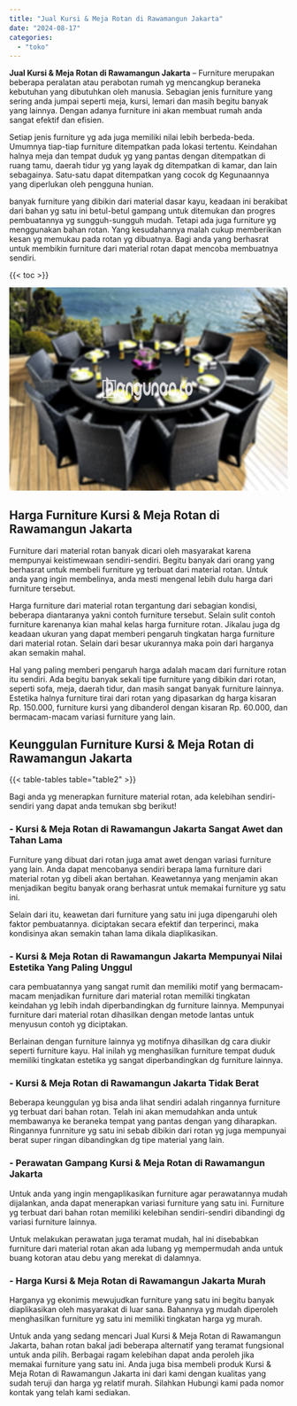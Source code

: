 ```yaml
---
title: "Jual Kursi & Meja Rotan di Rawamangun Jakarta"
date: "2024-08-17"
categories: 
  - "toko"
---
```


**Jual Kursi & Meja Rotan di Rawamangun Jakarta** – Furniture merupakan beberapa peralatan atau perabotan rumah yg mencangkup beraneka kebutuhan yang dibutuhkan oleh manusia. Sebagian jenis furniture yang sering anda jumpai seperti meja, kursi, lemari dan masih begitu banyak yang lainnya. Dengan adanya furniture ini akan membuat rumah anda sangat efektif dan efisien.

Setiap jenis furniture yg ada juga memiliki nilai lebih berbeda-beda. Umumnya tiap-tiap furniture ditempatkan pada lokasi tertentu. Keindahan halnya meja dan tempat duduk yg yang pantas dengan ditempatkan di ruang tamu, daerah tidur yg yang layak dg ditempatkan di kamar, dan lain sebagainya. Satu-satu dapat ditempatkan yang cocok dg Kegunaannya yang diperlukan oleh pengguna hunian.

banyak furniture yang dibikin dari material dasar kayu, keadaan ini berakibat dari bahan yg satu ini betul-betul gampang untuk ditemukan dan progres pembuatannya yg sungguh-sungguh mudah. Tetapi ada juga furniture yg menggunakan bahan rotan. Yang kesudahannya malah cukup memberikan kesan yg memukau pada rotan yg dibuatnya. Bagi anda yang berhasrat untuk membikin furniture dari material rotan dapat mencoba membuatnya sendiri.

{{< toc >}}

![Jual Kursi & Meja Rotan di Rawamangun Jakarta](/images/kursi-meja-rotan-murah26.png)

## Harga Furniture Kursi & Meja Rotan di Rawamangun Jakarta

Furniture dari material rotan banyak dicari oleh masyarakat karena mempunyai keistimewaan sendiri-sendiri. Begitu banyak dari orang yang berhasrat untuk membeli furniture yg terbuat dari material rotan. Untuk anda yang ingin membelinya, anda mesti mengenal lebih dulu harga dari furniture tersebut.

Harga furniture dari material rotan tergantung dari sebagian kondisi, beberapa diantaranya yakni contoh furniture tersebut. Selain sulit contoh furniture karenanya kian mahal kelas harga furniture rotan. Jikalau juga dg keadaan ukuran yang dapat memberi pengaruh tingkatan harga furniture dari material rotan. Selain dari besar ukurannya maka poin dari harganya akan semakin mahal.

Hal yang paling memberi pengaruh harga adalah macam dari furniture rotan itu sendiri. Ada begitu banyak sekali tipe furniture yang dibikin dari rotan, seperti sofa, meja, daerah tidur, dan masih sangat banyak furniture lainnya. Estetika halnya furniture tirai dari rotan yang dipasarkan dg harga kisaran Rp. 150.000, furniture kursi yang dibanderol dengan kisaran Rp. 60.000, dan bermacam-macam variasi furniture yang lain.

## Keunggulan Furniture Kursi & Meja Rotan di Rawamangun Jakarta

{{< table-tables table="table2" >}}

Bagi anda yg menerapkan furniture material rotan, ada kelebihan sendiri-sendiri yang dapat anda temukan sbg berikut!

### \- Kursi & Meja Rotan di Rawamangun Jakarta Sangat Awet dan Tahan Lama

Furniture yang dibuat dari rotan juga amat awet dengan variasi furniture yang lain. Anda dapat mencobanya sendiri berapa lama furniture dari material rotan yg dibeli akan bertahan. Keawetannya yang menjamin akan menjadikan begitu banyak orang berhasrat untuk memakai furniture yg satu ini.

Selain dari itu, keawetan dari furniture yang satu ini juga dipengaruhi oleh faktor pembuatannya. diciptakan secara efektif dan terperinci, maka kondisinya akan semakin tahan lama dikala diaplikasikan.

### \- Kursi & Meja Rotan di Rawamangun Jakarta Mempunyai Nilai Estetika Yang Paling Unggul

cara pembuatannya yang sangat rumit dan memiliki motif yang bermacam-macam menjadikan furniture dari material rotan memiliki tingkatan keindahan yg lebih indah diperbandingkan dg furniture lainnya. Mempunyai furniture dari material rotan dihasilkan dengan metode lantas untuk menyusun contoh yg diciptakan.

Berlainan dengan furniture lainnya yg motifnya dihasilkan dg cara diukir seperti furniture kayu. Hal inilah yg menghasilkan furniture tempat duduk memiliki tingkatan estetika yg sangat diperbandingkan dg furniture lainnya.

### \- Kursi & Meja Rotan di Rawamangun Jakarta Tidak Berat

Beberapa keunggulan yg bisa anda lihat sendiri adalah ringannya furniture yg terbuat dari bahan rotan. Telah ini akan memudahkan anda untuk membawanya ke beraneka tempat yang pantas dengan yang diharapkan. Ringannya funrniture yg satu ini sebab dibikin dari rotan yg juga mempunyai berat super ringan dibandingkan dg tipe material yang lain.

### \- Perawatan Gampang Kursi & Meja Rotan di Rawamangun Jakarta

Untuk anda yang ingin mengaplikasikan furniture agar perawatannya mudah dijalankan, anda dapat menerapkan variasi furniture yang satu ini. Furniture yg terbuat dari bahan rotan memiliki kelebihan sendiri-sendiri dibandingi dg variasi furniture lainnya.

Untuk melakukan perawatan juga teramat mudah, hal ini disebabkan furniture dari material rotan akan ada lubang yg mempermudah anda untuk buang kotoran atau debu yang merekat di dalamnya.

### \- Harga Kursi & Meja Rotan di Rawamangun Jakarta Murah

Harganya yg ekonimis mewujudkan furniture yang satu ini begitu banyak diaplikasikan oleh masyarakat di luar sana. Bahannya yg mudah diperoleh menghasilkan furniture yg satu ini memiliki tingkatan harga yg murah.

Untuk anda yang sedang mencari Jual Kursi & Meja Rotan di Rawamangun Jakarta, bahan rotan bakal jadi beberapa alternatif yang teramat fungsional untuk anda pilih. Berbagai ragam kelebihan dapat anda peroleh jika memakai furniture yang satu ini. Anda juga bisa membeli produk Kursi & Meja Rotan di Rawamangun Jakarta ini dari kami dengan kualitas yang sudah teruji dan harga yg relatif murah. Silahkan Hubungi kami pada nomor kontak yang telah kami sediakan.
